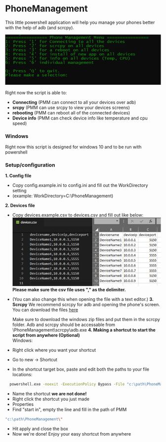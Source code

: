 # PhoneManagement
This little powershell application will help you manage your phones better with the help of adb (and scrcpy).

![screenshot](assets/menu.png)

Right now the script is able to:

 - **Connecting** (PMM can connect to all your devices over adb)
 - **srcpy** (PMM can use srcpy to view your devices screens)
 - **rebooting** (PMM can reboot all of the connected devices)
 - **Device info** (PMM can check device info like temperature and cpu speed)

 ### Windows
 Right now this script is designed for windows 10 and to be run with powershell

 ### Setup/configuration
 **1. Config file**  
 - Copy config.example.ini to config.ini and fill out the WorkDirectory setting
 - (example: WorkDirectory=C:\PhoneManagement)

 **2. Devices file**  
 - Copy devices.example.csv to devices.csv and fill out like below:
 ![screenshot](assets/devices.png)  
 **Please make sure the csv file uses "," as the delimiter.**  
 - (You can also change this when opening the file with a text editor.)
  **3. Scrcpy**
    We recommend scrcpy for adb and opening the phone's screen.  
    You can download the files [here]

    [here]: https://github.com/Genymobile/scrcpy

    Make sure to download the windows zip files and put them in the scrcpy folder.
    Adb and scrcpy should be accessable from \PhoneManagement\scrcpy\adb.exe
**4. Making a shortcut to start the script from anywhere (Optional)**  
Windows:
  - Right click where you want your shortcut
  - Go to new -> Shortcut
  - In the shortcut target box, paste and edit both the paths to your file locations: 
  ```bash
    powershell.exe -noexit -ExecutionPolicy Bypass -File "c:\path\PhoneManagement\Start.ps1"
  ```
  - Name the shortcut **we are not done!**
  - Right click the shortcut you just made
  - Properties
  - Find "start in", empty the line and fill in the path of PMM
  ```bash
  "c:\path\PhoneManagement\"
  ```
  - Hit apply and close the box
  - Now we're done! Enjoy your easy shortcut from anywhere

